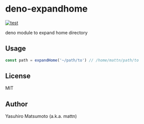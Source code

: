 # deno-expandhome

[![test](https://github.com/mattn/deno-expandhome/actions/workflows/ci.yaml/badge.svg)](https://github.com/mattn/deno-expandhome/actions/workflows/ci.yaml)

deno module to expand home directory

## Usage

```typescript
const path = expandHome('~/path/to') // /home/mattn/path/to
```

## License

MIT

## Author

Yasuhiro Matsumoto (a.k.a. mattn)
